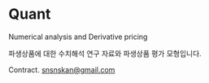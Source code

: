 # Quant
Numerical analysis and Derivative pricing

파생상품에 대한 수치해석 연구 자료와 파생상품 평가 모형입니다.


Contract.
snsnskan@gmail.com
